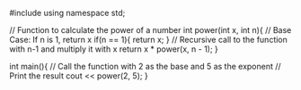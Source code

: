 #include<iostream>
using namespace std;

// Function to calculate the power of a number
int power(int x, int n){
    // Base Case: If n is 1, return x
    if(n == 1){
        return x;
    }
    // Recursive call to the function with n-1 and multiply it with x
    return x * power(x, n - 1);
}

int main(){
    // Call the function with 2 as the base and 5 as the exponent
    // Print the result
    cout << power(2, 5);
}
